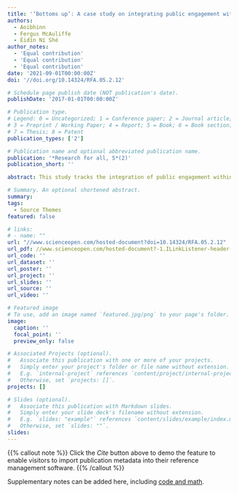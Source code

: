 ```yaml
---
title: '‘Bottoms up’: A case study on integrating public engagement within a university culture'
authors:
  - Aoibhinn
  - Fergus McAuliffe
  - Éidín Ní Shé
author_notes:
  - 'Equal contribution'
  - 'Equal contribution'
  - 'Equal contribution'
date: '2021-09-01T00:00:00Z'
doi: '//doi.org/10.14324/RFA.05.2.12'

# Schedule page publish date (NOT publication's date).
publishDate: '2017-01-01T00:00:00Z'

# Publication type.
# Legend: 0 = Uncategorized; 1 = Conference paper; 2 = Journal article;
# 3 = Preprint / Working Paper; 4 = Report; 5 = Book; 6 = Book section;
# 7 = Thesis; 8 = Patent
publication_types: ['2']

# Publication name and optional abbreviated publication name.
publication: '*Research for all, 5*(2)'
publication_short: ''

abstract: This study tracks the integration of public engagement within the systems, structures and culture of a university in Ireland. Public engagement, as an activity of research institutes, is gaining increased attention from policy and funding sources across Europe. However, little has been heard on the processes and practices which bring public engagement to the fore of conversations and activities in such institutions. In this practice case study, we track the evolution of a community of practice of public engagement in an Irish university over three years, through a bottom-up approach taken by a small group of faculty and staff, and organized through collective leadership to maintain momentum over the time period. With the support of key leadership figures, who provided top-down financial and structural support, we trace the narrative of defining public engagement within the university through stakeholder workshops, recording relevant activities with an institution-wide census, updating university public engagement reporting metrics, and establishing an active community of practice. Four key learnings are identified from this collective narrative (1) the need for patience in attempting to instigate change within an institution; (2) the importance of establishing a shared understanding; (3) the importance of enacting collective leadership as a community; and (4) the necessity of leadership support with grass-roots activity. Reflection on these learnings suggests that the embedding of public engagement in institutions requires both personal and institutional investment.

# Summary. An optional shortened abstract.
summary: 
tags:
  - Source Themes
featured: false

# links:
# - name: ""
url: "//www.scienceopen.com/hosted-document?doi=10.14324/RFA.05.2.12"
url_pdf: //www.scienceopen.com/hosted-document?-1.ILinkListener-header-action~bar-download~dropdown-pdf~link-link&doi=10.14324/RFA.05.2.12
url_code: ''
url_dataset: ''
url_poster: ''
url_project: ''
url_slides: ''
url_source: ''
url_video: ''

# Featured image
# To use, add an image named `featured.jpg/png` to your page's folder.
image:
  caption: ''
  focal_point: ''
  preview_only: false

# Associated Projects (optional).
#   Associate this publication with one or more of your projects.
#   Simply enter your project's folder or file name without extension.
#   E.g. `internal-project` references `content/project/internal-project/index.md`.
#   Otherwise, set `projects: []`.
projects: []

# Slides (optional).
#   Associate this publication with Markdown slides.
#   Simply enter your slide deck's filename without extension.
#   E.g. `slides: "example"` references `content/slides/example/index.md`.
#   Otherwise, set `slides: ""`.
slides:
---
```


{{% callout note %}}
Click the _Cite_ button above to demo the feature to enable visitors to import publication metadata into their reference management software.
{{% /callout %}}

Supplementary notes can be added here, including [code and math](https://wowchemy.com/docs/content/writing-markdown-latex/).
